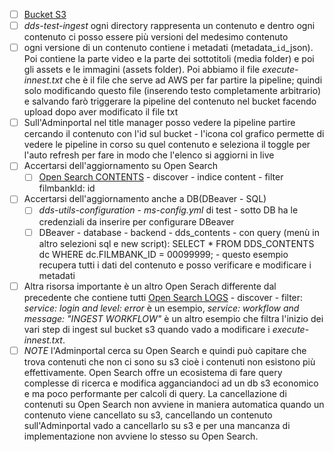 - [ ] [Bucket S3](https://eu-west-1.console.aws.amazon.com/s3/buckets?region=eu-west-1&bucketType=general)
- [ ] _dds-test-ingest_ ogni directory rappresenta un contenuto e dentro ogni contenuto ci posso essere più versioni del medesimo contenuto
- [ ] ogni versione di un contenuto contiene i metadati (metadata\_`id`\_json). Poi contiene la parte video e la parte dei sottotitoli (media folder) e poi gli assets e le immagini (assets folder). Poi abbiamo il file _execute-innest.txt_ che è il file che serve ad AWS per far partire la pipeline; quindi solo modificando questo file (inserendo testo completamente arbitrario) e salvando farò triggerare la pipeline del contenuto nel bucket facendo upload dopo aver modificato il file txt
- [ ] Sull'Adminportal nel title manager posso vedere la pipeline partire cercando il contenuto con l'id sul bucket - l'icona col grafico permette di vedere le pipeline in corso su quel contenuto e seleziona il toggle per l'auto refresh per fare in modo che l'elenco si aggiorni in live
- [ ] Accertarsi dell'aggiornamento su Open Search
  - [ ] [Open Search CONTENTS](https://vpc-dds-test-elk-feed-opensearch-nne2ldmqzp6twcchbbesi6vb3e.eu-west-1.es.amazonaws.com/_dashboards/app/home#) - discover - indice content - filter filmbankId: id
- [ ] Accertarsi dell'aggiornamento anche a DB(DBeaver - SQL)
  - [ ] _dds-utils-configuration_ - _ms-config.yml_ di test - sotto DB ha le credenziali da inserire per configurare DBeaver
  - [ ] DBeaver - database - backend - dds_contents - con query (menù in altro selezioni sql e new script): SELECT \* FROM DDS_CONTENTS dc WHERE dc.FILMBANK_ID = 00099999; - questo esempio recupera tutti i dati del contenuto e posso verificare e modificare i metadati
- [ ] Altra risorsa importante è un altro Open Serach differente dal precedente che contiene tutti [Open Search LOGS](https://vpc-dds-test-elk-monitoring-p7ar64ikjyd6rhz5gy3jmeorty.eu-west-1.es.amazonaws.com/_dashboards "https://vpc-dds-test-elk-monitoring-p7ar64ikjyd6rhz5gy3jmeorty.eu-west-1.es.amazonaws.com/_dashboards") - discover - filter: _service: login and level: error_ è un esempio, _service: workflow and message: "INGEST WORKFLOW"_ è un altro esempio che filtra l'inizio dei vari step di ingest sul bucket s3 quando vado a modificare i _execute-innest.txt_.
- [ ] _NOTE_ l'Adminportal cerca su Open Search e quindi può capitare che trova contenuti che non ci sono su s3 cioè i contenuti non esistono più effettivamente. Open Search offre un ecosistema di fare query complesse di ricerca e modifica agganciandoci ad un db s3 economico e ma poco performante per calcoli di query. La cancellazione di contenuti su Open Search non avviene in maniera automatica quando un contenuto viene cancellato su s3, cancellando un contenuto sull'Adminportal vado a cancellarlo su s3 e per una mancanza di implementazione non avviene lo stesso su Open Search.
